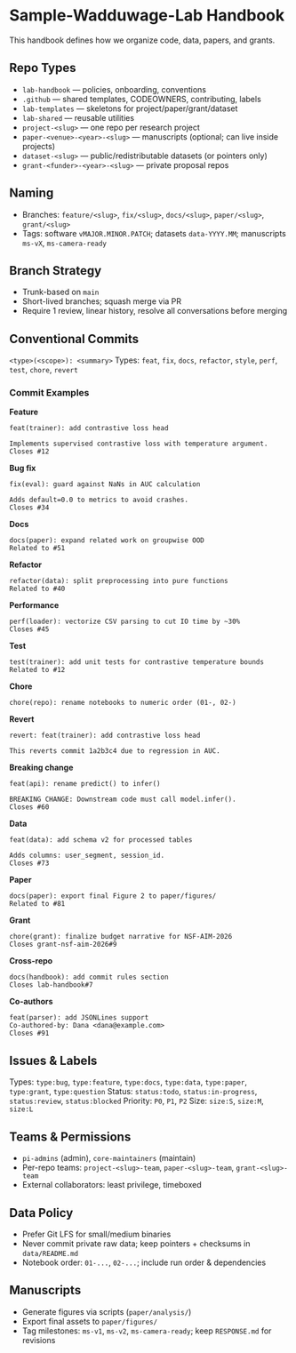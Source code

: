 # Sample-Wadduwage-Lab Handbook

This handbook defines how we organize code, data, papers, and grants.

## Repo Types

* `lab-handbook` — policies, onboarding, conventions
* `.github` — shared templates, CODEOWNERS, contributing, labels
* `lab-templates` — skeletons for project/paper/grant/dataset
* `lab-shared` — reusable utilities
* `project-<slug>` — one repo per research project
* `paper-<venue>-<year>-<slug>` — manuscripts (optional; can live inside projects)
* `dataset-<slug>` — public/redistributable datasets (or pointers only)
* `grant-<funder>-<year>-<slug>` — private proposal repos

## Naming

* Branches: `feature/<slug>`, `fix/<slug>`, `docs/<slug>`, `paper/<slug>`, `grant/<slug>`
* Tags: software `vMAJOR.MINOR.PATCH`; datasets `data-YYYY.MM`; manuscripts `ms-vX`, `ms-camera-ready`

## Branch Strategy

* Trunk-based on `main`
* Short-lived branches; squash merge via PR
* Require 1 review, linear history, resolve all conversations before merging

## Conventional Commits

`<type>(<scope>): <summary>`
Types: `feat`, `fix`, `docs`, `refactor`, `style`, `perf`, `test`, `chore`, `revert`

### Commit Examples

**Feature**

```
feat(trainer): add contrastive loss head

Implements supervised contrastive loss with temperature argument.
Closes #12
```

**Bug fix**

```
fix(eval): guard against NaNs in AUC calculation

Adds default=0.0 to metrics to avoid crashes.
Closes #34
```

**Docs**

```
docs(paper): expand related work on groupwise OOD
Related to #51
```

**Refactor**

```
refactor(data): split preprocessing into pure functions
Related to #40
```

**Performance**

```
perf(loader): vectorize CSV parsing to cut IO time by ~30%
Closes #45
```

**Test**

```
test(trainer): add unit tests for contrastive temperature bounds
Related to #12
```

**Chore**

```
chore(repo): rename notebooks to numeric order (01-, 02-)
```

**Revert**

```
revert: feat(trainer): add contrastive loss head

This reverts commit 1a2b3c4 due to regression in AUC.
```

**Breaking change**

```
feat(api): rename predict() to infer()

BREAKING CHANGE: Downstream code must call model.infer().
Closes #60
```

**Data**

```
feat(data): add schema v2 for processed tables

Adds columns: user_segment, session_id.
Closes #73
```

**Paper**

```
docs(paper): export final Figure 2 to paper/figures/
Related to #81
```

**Grant**

```
chore(grant): finalize budget narrative for NSF-AIM-2026
Closes grant-nsf-aim-2026#9
```

**Cross-repo**

```
docs(handbook): add commit rules section
Closes lab-handbook#7
```

**Co-authors**

```
feat(parser): add JSONLines support
Co-authored-by: Dana <dana@example.com>
Closes #91
```

## Issues & Labels

Types: `type:bug`, `type:feature`, `type:docs`, `type:data`, `type:paper`, `type:grant`, `type:question`
Status: `status:todo`, `status:in-progress`, `status:review`, `status:blocked`
Priority: `P0`, `P1`, `P2`
Size: `size:S`, `size:M`, `size:L`

## Teams & Permissions

* `pi-admins` (admin), `core-maintainers` (maintain)
* Per-repo teams: `project-<slug>-team`, `paper-<slug>-team`, `grant-<slug>-team`
* External collaborators: least privilege, timeboxed

## Data Policy

* Prefer Git LFS for small/medium binaries
* Never commit private raw data; keep pointers + checksums in `data/README.md`
* Notebook order: `01-...`, `02-...`; include run order & dependencies

## Manuscripts

* Generate figures via scripts (`paper/analysis/`)
* Export final assets to `paper/figures/`
* Tag milestones: `ms-v1`, `ms-v2`, `ms-camera-ready`; keep `RESPONSE.md` for revisions

